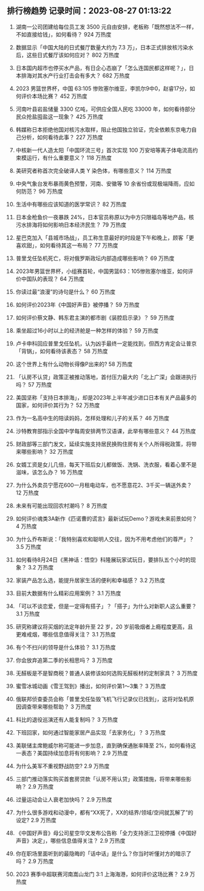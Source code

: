 
## 排行榜趋势 记录时间：2023-08-27 01:13:22
  
  1. 湖南一公司团建给每位员工发 3500 元自由安排，老板称「既然想法不一样，不如直接给钱」，如何看待？ 924 万热度
    
  2. 数据显示「中国大陆的日式餐厅数量大约为 7.3 万」，日本正式排放核污染水后，这些日式餐厅该如何应对？ 802 万热度
    
  3. 日本国内超市也停买水产品，有日企心态崩了「怎么连国民都这样呢？」，日本排海对其水产行业打击会有多大？ 682 万热度
    
  4. 2023 男篮世界杯，中国 63:105 惨败塞尔维亚，李凯尔9中0，赵睿17分，如何评价本场比赛？ 452 万热度
    
  5. 河南叶县岩盐储量 3300 亿吨，可供应全国人民吃 33000 年，如何看待部分民众抢盐囤盐这一现象？ 425 万热度
    
  6. 韩媒称日本拒绝他国对核污水取样，阻止他国独立验证，完全依赖东京电力自己分析，如何看待此事？ 227 万热度
    
  7. 中核新一代人造太阳「中国环流三号」首次实现 100 万安培等离子体电流高约束模运行，有什么重要意义？ 118 万热度
    
  8. 美研究者称首次完全破译人类 Y 染色体，有哪些意义？ 114 万热度
    
  9. 中央气象台发布暴雨黄色预警，河南、安徽等 10 余省份或现极端降雨，应如何防范？ 96 万热度
    
  10. 生活中有哪些应该知道的医学常识？ 82 万热度
    
  11. 日本金枪鱼价一夜暴跌 24%，日本官员称原以为中方只限福岛等地产品，核污水排海将如何影响日本经济民生？ 79 万热度
    
  12. 星巴克加入「县城市场战」，员工称生意最好的时段是下午和晚上，顾客「更喜欢甜」，如何看待其这一布局？ 77 万热度
    
  13. 普里戈任坠机死亡，将对俄罗斯政坛内部造成哪些影响？ 69 万热度
    
  14. 2023年男篮世界杯，小组赛首轮，中国男篮63：105惨败塞尔维亚，如何评价中国队的表现？ 64 万热度
    
  15. 你读过最“浪漫”的诗句是什么？ 60 万热度
    
  16. 如何评价2023年《中国好声音》被停播？ 59 万热度
    
  17. 如何评价蔡文静、韩东君主演的都市剧《装腔启示录》？ 59 万热度
    
  18. 乘坐超过16小时以上的经济舱是一种怎样的体验？ 59 万热度
    
  19. 卢卡申科回应普里戈任坠机，认为凶手最终一定能找到，但西方肯定会让普京「背锅」，如何看待该表态？ 58 万热度
    
  20. 这个世界上有什么动物长得像P出来的? 58 万热度
    
  21. 「认房不认贷」政策正被推动落地，首付压力最大的「北上广深」会跟进执行吗？ 57 万热度
    
  22. 美国坚称「支持日本排海」，却是2023年上半年减少进口日本有关产品最多的国家，如何评价其行为？ 52 万热度
    
  23. 作为一名高中生的陪读妈妈，怎样处理和儿子的关系？ 46 万热度
    
  24. 沙特教育部指示全国中学每周安排两节汉语课，此举有哪些意义？ 44 万热度
    
  25. 财政部等三部门发文，延续实施支持居民换购住房有关个人所得税政策，将带来哪些影响？ 32 万热度
    
  26. 女婿工资是女儿几倍，每天下班后女儿都做饭、洗锅、洗衣服，看着心里不是滋味，该怎么办？ 16 万热度
    
  27. 为什么外卖员宁愿花600一月租电动车，也不愿意花2、3千买一辆送外卖？ 12 万热度
    
  28. 未来有可能出现回农村潮吗？ 8 万热度
    
  29. 如何评价魂类3A新作《匹诺曹的谎言》最新试玩Demo？游戏未来前景如何？ 4 万热度
    
  30. 为什么乔布斯说：「我特别喜欢和聪明人交往，因为不用考虑他们的尊严」？ 3.5 万热度
    
  31. 如何看待8月24日《黑神话：悟空》科隆展玩家试玩日，要排队五个小时的现象？ 3.2 万热度
    
  32. 家装产品怎么选，能提升居家生活的便利和幸福感？ 3.2 万热度
    
  33. 目前大数据有什么精彩应用案例？ 3.1 万热度
    
  34. 「可以不谈恋爱，但是一定得有搭子」？「搭子」为什么对新职人这么重要？ 3.1 万热度
    
  35. 研究称建议将买烟的法定年龄升至 22 岁，20 岁前吸烟者上瘾程度更高，且更难戒烟，哪些信息值得关注？ 3.1 万热度
    
  36. 有个不扫兴的领导是什么体验？ 3.1 万热度
    
  37. 你会放弃追第二季的长相思吗？ 3 万热度
    
  38. 无醛板是不是智商税？普通人装修该如何选购无醛板材的定制家具？ 3 万热度
    
  39. 蜜雪冰城动画《雪王驾到》播出，如何评价第1～3集？ 3 万热度
    
  40. 俄联邦侦查委员会称「普里戈任坠毁飞机飞行记录仪已找到」，这将对坠机原因调查带来哪些帮助？ 3 万热度
    
  41. 科比的退役巡演还有人能复制吗？ 3 万热度
    
  42. 下班回家，如何通过智能家居产品实现「去家务化」？ 3 万热度
    
  43. 美联储主席鲍威尔称可能进一步加息，直到确保通胀率降至 2%，如何看待这一表态？美国持续加息将有何影响？ 2.9 万热度
    
  44. 为什么美军不重视野战防空? 2.9 万热度
    
  45. 三部门推动落实购买首套房贷款「认房不用认贷」政策措施，将带来哪些影响？ 2.9 万热度
    
  46. 过量运动会让人衰老加快吗？ 2.9 万热度
    
  47. 为什么很多游戏和动漫中，都有“XX死了，XX的结界/领域/空间就瓦解了”的设定? 2.9 万热度
    
  48. 《中国好声音》母公司星空华文发布公告称「全力支持浙江卫视停播《中国好声音》决定」，哪些信息值得关注？ 2.9 万热度
    
  49. 你在职场里面听到的最隐晦的「话中话」是什么？你当时听懂对方的暗示了吗？ 2.9 万热度
    
  50. 2023 赛季中超联赛河南嵩山龙门 3:1 上海海港，如何评价这场比赛？ 2.9 万热度
    